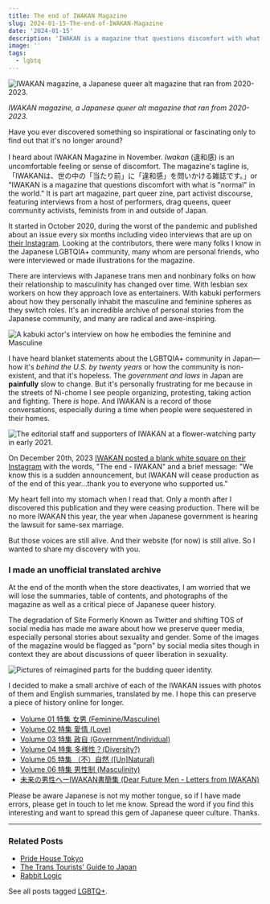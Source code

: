 ```yaml
---
title: The end of IWAKAN Magazine
slug: 2024-01-15-The-end-of-IWAKAN-Magazine
date: '2024-01-15'
description: 'IWAKAN is a magazine that questions discomfort with what is normal in the world. It is part art magazine, part queer zine, part activist discourse in Japan.'
image: ''
tags:
  - lgbtq
---
```


![IWAKAN magazine, a Japanese queer alt magazine that ran from 2020-2023.](iwakanvol3-00.png)

_IWAKAN magazine, a Japanese queer alt magazine that ran from 2020-2023._

Have you ever discovered something so inspirational or fascinating only to find out that it's no longer around?

I heard about IWAKAN Magazine in November. _Iwakan_ (違和感) is an uncomfortable feeling or sense of discomfort. The magazine's tagline is, 「IWAKANは、世の中の「当たり前」に「違和感」を問いかける雑誌です。」or "IWAKAN is a magazine that questions discomfort with what is "normal" in the world." It is part art magazine, part queer zine, part activist discourse, featuring interviews from a host of performers, drag queens, queer community activists, feminists from in and outside of Japan.

It started in October 2020, during the worst of the pandemic and published about an issue every six months including video interviews that are up on [their Instagram](https://www.instagram.com/iwakanmagazine/). Looking at the contributors, there were many folks I know in the Japanese LGBTQIA+ community, many whom are personal friends, who were interviewed or made illustrations for the magazine.

There are interviews with Japanese trans men and nonbinary folks on how their relationship to masculinity has changed over time. With lesbian sex workers on how they approach love as entertainers. With kabuki performers about how they personally inhabit the masculine and feminine spheres as they switch roles. It's an incredible archive of personal stories from the Japanese community, and many are radical and awe-inspiring.

![A kabuki actor's interview on how he embodies the feminine and Masculine](iwakanvol6-03.png)

I have heard blanket statements about the LGBTQIA+ community in Japan—how it's _behind the U.S. by twenty years_ or how the community is non-existent, and that it's hopeless. The _government and laws_ in Japan are **painfully** slow to change. But it's personally frustrating for me because in the streets of Ni-chome I see people organizing, protesting, taking action and fighting. There _is_ hope. And IWAKAN is a record of those conversations, especially during a time when people were sequestered in their homes.

![The editorial staff and supporters of IWAKAN at a flower-watching party in early 2021.](iwakanvol3-05.png)

On December 20th, 2023 [IWAKAN posted a blank white square on their Instagram](https://www.instagram.com/p/C1Ea0MnStg1/?utm_source=ig_web_copy_link&igsh=YzZhZTZiNWI3Nw==) with the words, "The end - IWAKAN" and a brief message: "We know this is a sudden announcement, but IWAKAN will cease production as of the end of this year...thank you to everyone who supported us."

My heart fell into my stomach when I read that. Only a month after I discovered this publication and they were ceasing production. There will be no more IWAKAN this year, the year when Japanese government is hearing the lawsuit for same-sex marriage.

But those voices are still alive. And their website (for now) is still alive. So I wanted to share my discovery with you.

### I made an unofficial translated archive

At the end of the month when the store deactivates, I am worried that we will lose the summaries, table of contents, and photographs of the magazine as well as a critical piece of Japanese queer history.

The degradation of Site Formerly Known as Twitter and shifting TOS of social media has made me aware about how we preserve queer media, especially personal stories about sexuality and gender. Some of the images of the magazine would be flagged as "porn" by social media sites though in context they are about discussions of queer liberation in sexuality.

![Pictures of reimagined parts for the budding queer identity.](./iwakanvol1-04.png)

I decided to make a small archive of each of the IWAKAN issues with photos of them and English summaries, translated by me. I hope this can preserve a piece of history online for longer.

- [Volume 01 特集 女男 (Feminine/Masculine)](https://illuminesce.net/iwakan/iwakan-vol1)
- [Volume 02 特集 愛情 (Love)](https://illuminesce.net/iwakan/iwakan-vol2)
- [Volume 03 特集 政自 (Government/Individual)](https://illuminesce.net/iwakan/iwakan-vol3)
- [Volume 04 特集 多様性？(Diversity?)](https://illuminesce.net/iwakan/iwakan-vol4)
- [Volume 05 特集 （不）自然 (\[Un\]Natural)](https://illuminesce.net/iwakan/iwakan-vol5)
- [Volume 06 特集 男性制 (Masculinity)](https://illuminesce.net/iwakan/iwakan-vol6)
- [未来の男性へーIWAKAN書簡集 (Dear Future Men - Letters from IWAKAN)](https://illuminesce.net/iwakan/iwakan-futuremen)

Please be aware Japanese is not my mother tongue, so if I have made errors, please get in touch to let me know. Spread the word if you find this interesting and want to spread this gem of Japanese queer culture. Thanks.

---

### Related Posts

- [Pride House Tokyo](/blog/posts/2024-03-08-Pride-House-Tokyo/)
- [The Trans Tourists' Guide to Japan](/blog/posts/2024-05-19-Trans-Tourist-Guide-to-Japan/)
- [Rabbit Logic](/blog/posts/2024-12-16-Rabbit-Logic/)

See all posts tagged [LGBTQ+](/tags/lgbtq/).
